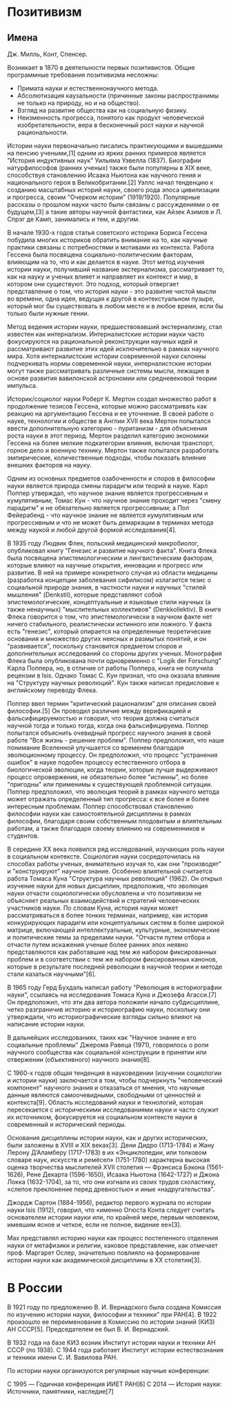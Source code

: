 # Позитивизм

## Имена

Дж. Милль, Конт, Спенсер.

Возникает в 1870 в деятельности первых позитивистов. Общие программные требования позитивизма несложны:
- Примата науки и естественнонаучного метода.
- Абсолютизация каузальности (причинные законы распространимы не только на природу, но и на общество).
- Взгляд на развитие общества как на социальную физику.
- Неизменность прогресса, понятого как продукт человеческой изобретательности, вера в бесконечный рост науки и научной рациональности.

Истории науки первоначально писались практикующими и вышедшими на пенсию учеными,[1] одним из ярких ранних примеров является "История индуктивных наук" Уильяма Уэвелла (1837). Биографии натурфилософов (ранних ученых) также были популярны в XIX веке, способствуя становлению Исаака Ньютона как научного гения и национального героя в Великобритании.[2] Уэллс начал тенденцию к созданию масштабных историй науки, своего рода эпоса цивилизации и прогресса, своим "Очерком истории" (1919/1920). Популярные рассказы о прошлом науки часто были связаны с рассуждениями о ее будущем,[3] а такие авторы научной фантастики, как Айзек Азимов и Л. Спрэг де Камп, занимались и тем, и другим.

В начале 1930-х годов статья советского историка Бориса Гессена побудила многих историков обратить внимание на то, как научные практики связаны с потребностями и мотивами их контекста. Работа Гессена была посвящена социально-политическим факторам, влияющим на то, что и как делается в науке. Этот метод изучения истории науки, получивший название экстернализма, рассматривает то, как на науку и ученых влияет и направляет их контекст и мир, в котором они существуют. Это подход, который отвергает представление о том, что история науки - это развитие чистой мысли во времени, одна идея, ведущая к другой в контекстуальном пузыре, который мог бы существовать в любом месте и в любое время, если бы только были нужные гении.

Метод ведения истории науки, предшествовавший экстернализму, стал известен как интернализм. Интерналистские истории науки часто фокусируются на рациональной реконструкции научных идей и рассматривают развитие этих идей исключительно в рамках научного мира. Хотя интерналистские истории современной науки склонны подчеркивать нормы современной науки, интерналистские истории могут также рассматривать различные системы мысли, лежащие в основе развития вавилонской астрономии или средневековой теории импульса.

Историк/социолог науки Роберт К. Мертон создал множество работ в продолжение тезисов Гессена, которые можно рассматривать как реакцию на аргументацию Гессена и ее уточнение. В своей работе о науке, технологии и обществе в Англии XVII века Мертон попытался ввести дополнительную категорию - пуританизм - для объяснения роста науки в этот период. Мертон разделил категорию экономики Гессена на более мелкие подкатегории влияния, включая транспорт, горное дело и военную технику. Мертон также попытался разработать эмпирические, количественные подходы, чтобы показать влияние внешних факторов на науку.

Одним из основных предметов озабоченности и споров в философии науки является природа смены парадигм или теорий в науке. Карл Поппер утверждал, что научное знание является прогрессивным и кумулятивным; Томас Кун - что научное знание проходит через "смену парадигм" и не обязательно является прогрессивным; а Пол Фейерабенд - что научное знание не является кумулятивным или прогрессивным и что не может быть демаркации в терминах метода между наукой и любой другой формой исследования[4].

В 1935 году Людвик Флек, польский медицинский микробиолог, опубликовал книгу "Генезис и развитие научного факта". Книга Флека была посвящена эпистемологическим и лингвистическим факторам, которые влияют на научные открытия, инновации и прогресс или развитие. В ней на примере конкретного случая из области медицины (разработка концепции заболевания сифилисом) излагается тезис о социальной природе знания, в частности науки и научных "стилей мышления" (Denkstil), которые представляют собой эпистемологические, концептуальные и языковые стили научных (а также ненаучных) "мыслительных коллективов" (Denkkollektiv). В книге Флека говорится о том, что эпистемологически в научном факте нет ничего стабильного, реалистически истинного или ложного. У факта есть "генезис", который опирается на определенные теоретические основания и множество других неясных и размытых понятий, и он "развивается", поскольку становится предметом споров и дополнительных исследований со стороны других ученых. Монография Флека была опубликована почти одновременно с "Logik der Forschung" Карла Поппера, но, в отличие от работы Поппера, книга не получила рецензии в Isis. Однако Томас С. Кун признал, что она оказала влияние на "Структуру научных революций". Кун также написал предисловие к английскому переводу Флека.

Поппер ввел термин "критический рационализм" для описания своей философии.[5] Он проводил различие между верификацией и фальсифицируемостью и говорил, что теория должна считаться научной тогда и только тогда, когда она фальсифицируема. Поппер попытался объяснить очевидный прогресс научного знания в своей работе "Вся жизнь - решение проблем". Поппер предположил, что наше понимание Вселенной улучшается со временем благодаря эволюционному процессу. Он предположил, что процесс "устранения ошибок" в науке подобен процессу естественного отбора в биологической эволюции, когда теории, которые лучше выдерживают процесс опровержения, не обязательно более "истинны", но более "пригодны" или применимы к существующей проблемной ситуации. Поппер предположил, что эволюция теорий в рамках научного метода может отражать определенный тип прогресса: к все более и более интересным проблемам. Поппер способствовал становлению философии науки как самостоятельной дисциплины в рамках философии, благодаря своим собственным плодовитым и влиятельным работам, а также благодаря своему влиянию на современников и студентов.

В середине XX века появился ряд исследований, изучающих роль науки в социальном контексте. Социология науки сосредоточилась на способах работы ученых, внимательно изучая то, как они "производят" и "конструируют" научное знание. Особенно влиятельной считается работа Томаса Куна "Структура научных революций" (1962). Он открыл изучение науки для новых дисциплин, предположив, что эволюция науки отчасти социологически обусловлена и что позитивизм не объясняет реальных взаимодействий и стратегий человеческих участников науки. По словам Куна, история науки может рассматриваться в более тонких терминах, например, как история конкурирующих парадигм или концептуальных систем в более широкой матрице, включающей интеллектуальные, культурные, экономические и политические темы за пределами науки. "Отчасти путем отбора и отчасти путем искажения ученые более ранних эпох неявно представляются как работавшие над тем же набором фиксированных проблем и в соответствии с тем же набором фиксированных канонов, которые в результате последней революции в научной теории и методе стали казаться научными"[6].

В 1965 году Герд Бухдаль написал работу "Революция в историографии науки", ссылаясь на исследования Томаса Куна и Джозефа Агасси.[7] Он предположил, что эти два автора положили начало субдисциплине, четко разграничив историю и историографию науки, поскольку они утверждали, что историографические взгляды сильно влияют на написание истории науки.

В дальнейших исследованиях, таких как "Научное знание и его социальные проблемы" Джерома Равеца (1971), говорилось о роли научного сообщества как социальной конструкции в принятии или отвержении (объективного) научного знания[8].

С 1960-х годов общая тенденция в науковедении (изучении социологии и истории науки) заключается в том, чтобы подчеркнуть "человеческий компонент" научного знания и отказаться от мнения, что научные данные являются самоочевидными, свободными от ценностей и контекста[9]. Область исследований науки и технологий, которая пересекается с историческими исследованиями науки и часто служит их источником, фокусируется на социальном контексте науки в современный и исторический периоды.

Основания дисциплины истории науки, как и других исторических, были заложены в XVIII и XIX веках[3]. Дени Дидро (1713-1784) и Жану Лерону Д’Аламберу (1717-1783) в их «Энциклопедии, или толковом словаре наук, искусств и ремёсел» (1751-1780) характерна высокая оценка творчества мыслителей XVII столетия — Фрэнсиса Бэкона (1561-1626), Рене Декарта (1596-1650), Исаака Ньютона (1642-1727) и Джона Локка (1632-1704), за то, что они изгнали из своих трудов схоластику, «слепое преклонение перед древностью» и иные «надругательства".

Джордж Сартон (1884-1956), редактор первого журнала по истории науки Isis (1912), говорил, что «именно Огюста Конта следует считать основателем истории науки или, по крайней мере, первым человеком, имевшим ясное и четкое, если не полное, видение ее»[3].

Мах представлял историю науки как процесс постепенного отделения науки от метафизики и религии, каковое представление, как отмечает проф. ﻿Маргарет Ослер, значительно повлияло на формирование истории науки как академической дисциплины в XX столетии[3].

# В России

В 1921 году по предложению В. И. Вернадского была создана Комиссия по изучению истории науки, философии и техники" при РАН[4]. В 1922 произошло ее переименование в Комиссию по истории знаний (КИЗ) АН СССР[5]. Председателем ее был В. И. Вернадский.

В 1932 года на базе КИЗ возник Институт истории науки и техники АН СССР (по 1938). С 1944 года работает Институт истории естествознания и техники имени С. И. Вавилова РАН.

По истории науки организуются регулярные научные конференции:

C 1995 — Годичная конференция ИИЕТ РАН[6]
C 2014 — История науки: Источники, памятники, наследие[7]